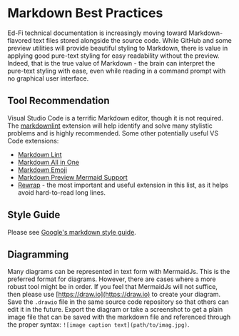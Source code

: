 # Markdown Best Practices

Ed-Fi technical documentation is increasingly moving toward Markdown-flavored
text files stored alongside the source code. While GitHub and some preview
utilities will provide beautiful styling to Markdown, there is value in applying
good pure-text styling for easy readability without the preview. Indeed, that is
the true value of Markdown - the brain can interpret the pure-text styling with
ease, even while reading in a command prompt with no graphical user interface.

## Tool Recommendation

Visual Studio Code is a terrific Markdown editor, though it is not required.
The [markdownlint](https://marketplace.visualstudio.com/items?itemName=DavidAnson.vscode-markdownlint)
extension will help identify and solve many stylistic problems and is highly
recommended. Some other potentially useful VS Code extensions:

* [Markdown Lint](https://marketplace.visualstudio.com/items?itemName=DavidAnson.vscode-markdownlint)
* [Markdown All in One](https://marketplace.visualstudio.com/items?itemName=yzhang.markdown-all-in-one)
* [Markdown Emoji](https://marketplace.visualstudio.com/items?itemName=bierner.markdown-emoji)
* [Markdown Preview Mermaid Support](https://marketplace.visualstudio.com/items?itemName=bierner.markdown-mermaid)
* [Rewrap](https://marketplace.visualstudio.com/items?itemName=stkb.rewrap) -
  the most important and useful extension in this list, as it helps avoid
  hard-to-read long lines.

## Style Guide

Please see
[Google's markdown style guide](https://google.github.io/styleguide/docguide/style.html).

## Diagramming

Many diagrams can be represented in text form with MermaidJs. This is the
preferred format for diagrams. However, there are cases where a more robust tool
might be in order. If you feel that MermaidJs will not suffice, then please use
[https://draw.io](https://draw.io) to create your diagram. Save the `.drawio`
file in the same source code repository so that others can edit it in the
future. Export the diagram or take a screenshot to get a plain image file that
can be saved with the markdown file and referenced through the proper syntax:
`![image caption text](path/to/imag.jpg)`.
